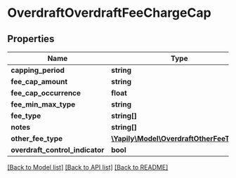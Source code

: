 # OverdraftOverdraftFeeChargeCap

## Properties
Name | Type | Description | Notes
------------ | ------------- | ------------- | -------------
**capping_period** | **string** |  | [optional] 
**fee_cap_amount** | **string** |  | [optional] 
**fee_cap_occurrence** | **float** |  | [optional] 
**fee_min_max_type** | **string** |  | [optional] 
**fee_type** | **string[]** |  | [optional] 
**notes** | **string[]** |  | [optional] 
**other_fee_type** | [**\Yapily\Model\OverdraftOtherFeeType[]**](OverdraftOtherFeeType.md) |  | [optional] 
**overdraft_control_indicator** | **bool** |  | [optional] 

[[Back to Model list]](../README.md#documentation-for-models) [[Back to API list]](../README.md#documentation-for-api-endpoints) [[Back to README]](../README.md)


